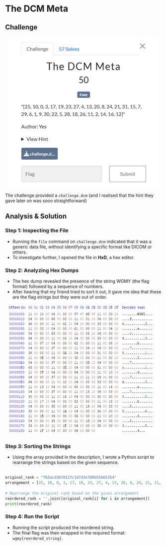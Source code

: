 # The DCM Meta

## Challenge

<p align= "center">
  <img src = "https://github.com/batricha/CTF-Writeups/blob/main/WGMY2024/Misc/The%20DCM%20Meta/dcm1.png" alt="Challenge Image">
</p>


The challenge provided a `challenge.dcm` (and I realised that the hint they gave later on was sooo straightforward)


## Analysis & Solution

### Step 1: Inspecting the File
- Running the `file` command on `challenge.dcm` indicated that it was a generic data file, without identifying a specific format like DICOM or others.
- To investigate further, I opened the file in **HxD**, a hex editor.

### Step 2: Analyzing Hex Dumps
- The hex dump revealed the presence of the string WGMY (the flag format) followed by a sequence of numbers.
- After hearing that my friend tried to sort it out, it gave me idea that these are the flag strings but they were out of order.

<p align= "center">
  <img src = "https://github.com/batricha/CTF-Writeups/blob/main/WGMY2024/Misc/The%20DCM%20Meta/dcm2.png" alt="Challenge Image" width="490" height="420">
</p>

### Step 3: Sorting the Strings
- Using the array provided in the description, I wrote a Python script to rearrange the strings based on the given sequence.

```python

original_rank = "f63acd3b78127c1d7d3e700b55665354"
arrangement = [25, 10, 0, 3, 17, 19, 23, 27, 4, 13, 20, 8, 24, 21, 31, 15, 7, 29, 6, 1, 9, 30, 22, 5, 28, 18, 26, 11, 2, 14, 16, 12]

# Rearrange the original rank based on the given arrangement
reordered_rank = ''.join([original_rank[i] for i in arrangement])
print(reordered_rank)

```

### Step 4: Run the Script
- Running the script produced the reordered string.
- The final flag was then wrapped in the required format: `wgmy{reordered_string}`.


